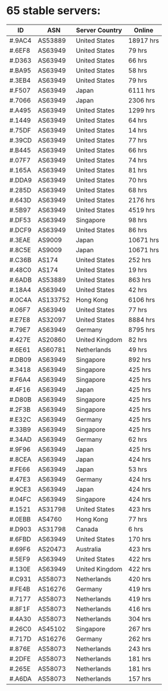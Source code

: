 # 65 stable servers:

| ID | ASN | Server Country | Online |
| ------ | ------ | ------ | ------ |
| #.9AC4 | AS53889 | United States | 18917 hrs |
| #.6EF8 | AS63949 | United States | 79 hrs |
| #.D363 | AS63949 | United States | 66 hrs |
| #.BA95 | AS63949 | United States | 58 hrs |
| #.3EB4 | AS63949 | United States | 79 hrs |
| #.F507 | AS63949 | Japan | 6111 hrs |
| #.7066 | AS63949 | Japan | 2306 hrs |
| #.A495 | AS63949 | United States | 1299 hrs |
| #.1449 | AS63949 | United States | 64 hrs |
| #.75DF | AS63949 | United States | 14 hrs |
| #.39CD | AS63949 | United States | 77 hrs |
| #.B445 | AS63949 | United States | 66 hrs |
| #.07F7 | AS63949 | United States | 74 hrs |
| #.165A | AS63949 | United States | 81 hrs |
| #.DDA9 | AS63949 | United States | 70 hrs |
| #.285D | AS63949 | United States | 68 hrs |
| #.643D | AS63949 | United States | 2176 hrs |
| #.5B97 | AS63949 | United States | 4519 hrs |
| #.DF53 | AS63949 | Singapore | 98 hrs |
| #.DCF9 | AS63949 | United States | 86 hrs |
| #.3EAE | AS9009 | Japan | 10671 hrs |
| #.8C5E | AS9009 | Japan | 10671 hrs |
| #.C36B | AS174 | United States | 252 hrs |
| #.48C0 | AS174 | United States | 19 hrs |
| #.6ADB | AS53889 | United States | 863 hrs |
| #.18A4 | AS63949 | United States | 42 hrs |
| #.0C4A | AS133752 | Hong Kong | 6106 hrs |
| #.06F7 | AS63949 | United States | 77 hrs |
| #.E7E8 | AS32097 | United States | 8884 hrs |
| #.79E7 | AS63949 | Germany | 8795 hrs |
| #.427E | AS20860 | United Kingdom | 82 hrs |
| #.6E61 | AS60781 | Netherlands | 49 hrs |
| #.DB09 | AS63949 | Singapore | 892 hrs |
| #.3418 | AS63949 | Singapore | 425 hrs |
| #.F6A4 | AS63949 | Singapore | 425 hrs |
| #.4F16 | AS63949 | Japan | 425 hrs |
| #.D80B | AS63949 | Singapore | 425 hrs |
| #.2F3B | AS63949 | Singapore | 425 hrs |
| #.E32C | AS63949 | Germany | 425 hrs |
| #.33B9 | AS63949 | Singapore | 425 hrs |
| #.34AD | AS63949 | Germany | 62 hrs |
| #.9F96 | AS63949 | Japan | 425 hrs |
| #.8CEA | AS63949 | Japan | 424 hrs |
| #.FE66 | AS63949 | Japan | 53 hrs |
| #.47E3 | AS63949 | Germany | 424 hrs |
| #.9CE3 | AS63949 | Japan | 424 hrs |
| #.04FC | AS63949 | Singapore | 424 hrs |
| #.1521 | AS31798 | United States | 423 hrs |
| #.0EBB | AS4760 | Hong Kong | 77 hrs |
| #.D903 | AS31798 | Canada | 6 hrs |
| #.6FBD | AS63949 | United States | 170 hrs |
| #.69F6 | AS20473 | Australia | 423 hrs |
| #.5EF9 | AS63949 | United States | 422 hrs |
| #.130E | AS63949 | United Kingdom | 422 hrs |
| #.C931 | AS58073 | Netherlands | 420 hrs |
| #.FE4B | AS16276 | Germany | 419 hrs |
| #.7177 | AS58073 | Netherlands | 419 hrs |
| #.8F1F | AS58073 | Netherlands | 416 hrs |
| #.4A30 | AS58073 | Netherlands | 304 hrs |
| #.26C0 | AS45102 | Singapore | 267 hrs |
| #.717D | AS16276 | Germany | 262 hrs |
| #.876E | AS58073 | Netherlands | 243 hrs |
| #.2DFE | AS58073 | Netherlands | 181 hrs |
| #.265E | AS58073 | Netherlands | 181 hrs |
| #.A6DA | AS58073 | Netherlands | 157 hrs |

